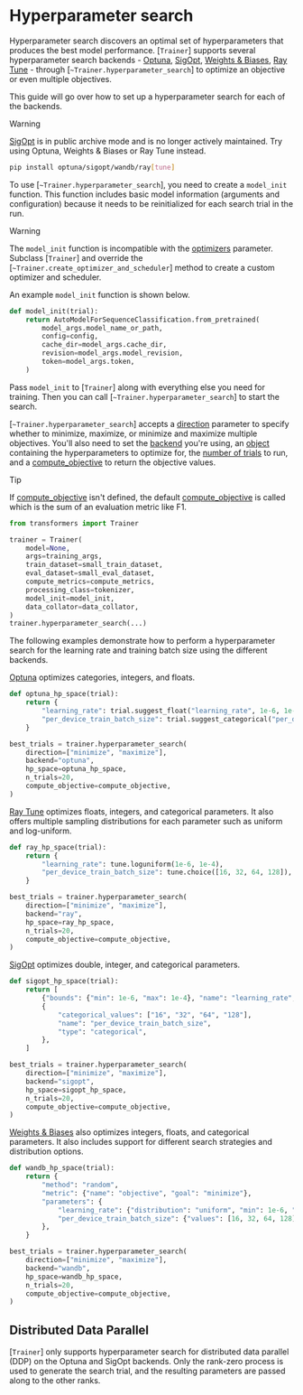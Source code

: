 <!--Copyright 2022 The HuggingFace Team. All rights reserved.

Licensed under the Apache License, Version 2.0 (the "License"); you may not use this file except in compliance with
the License. You may obtain a copy of the License at

http://www.apache.org/licenses/LICENSE-2.0

Unless required by applicable law or agreed to in writing, software distributed under the License is distributed on
an "AS IS" BASIS, WITHOUT WARRANTIES OR CONDITIONS OF ANY KIND, either express or implied. See the License for the

⚠️ Note that this file is in Markdown but contain specific syntax for our doc-builder (similar to MDX) that may not be
rendered properly in your Markdown viewer.

-->

# Hyperparameter search

Hyperparameter search discovers an optimal set of hyperparameters that produces the best model performance. [`Trainer`] supports several hyperparameter search backends - [Optuna](https://optuna.readthedocs.io/en/stable/index.html), [SigOpt](https://docs.sigopt.com/), [Weights & Biases](https://docs.wandb.ai/), [Ray Tune](https://docs.ray.io/en/latest/tune/index.html) - through [`~Trainer.hyperparameter_search`] to optimize an objective or even multiple objectives.

This guide will go over how to set up a hyperparameter search for each of the backends.

> [!WARNING]
> [SigOpt](https://github.com/sigopt/sigopt-server) is in public archive mode and is no longer actively maintained. Try using Optuna, Weights & Biases or Ray Tune instead.

```bash
pip install optuna/sigopt/wandb/ray[tune]
```

To use [`~Trainer.hyperparameter_search`], you need to create a `model_init` function. This function includes basic model information (arguments and configuration) because it needs to be reinitialized for each search trial in the run.

> [!WARNING]
> The `model_init` function is incompatible with the [optimizers](./main_classes/trainer#transformers.Trainer.optimizers) parameter. Subclass [`Trainer`] and override the [`~Trainer.create_optimizer_and_scheduler`] method to create a custom optimizer and scheduler.

An example `model_init` function is shown below.

```py
def model_init(trial):
    return AutoModelForSequenceClassification.from_pretrained(
        model_args.model_name_or_path,
        config=config,
        cache_dir=model_args.cache_dir,
        revision=model_args.model_revision,
        token=model_args.token,
    )
```

Pass `model_init` to [`Trainer`] along with everything else you need for training. Then you can call [`~Trainer.hyperparameter_search`] to start the search.

[`~Trainer.hyperparameter_search`] accepts a [direction](./main_classes/trainer#transformers.Trainer.hyperparameter_search.direction) parameter to specify whether to minimize, maximize, or minimize and maximize multiple objectives. You'll also need to set the [backend](./main_classes/trainer#transformers.Trainer.hyperparameter_search.backend) you're using, an [object](./main_classes/trainer#transformers.Trainer.hyperparameter_search.hp_space) containing the hyperparameters to optimize for, the [number of trials](./main_classes/trainer#transformers.Trainer.hyperparameter_search.n_trials) to run, and a [compute_objective](./main_classes/trainer#transformers.Trainer.hyperparameter_search.compute_objective) to return the objective values.

> [!TIP]
> If [compute_objective](./main_classes/trainer#transformers.Trainer.hyperparameter_search.compute_objective) isn't defined, the default [compute_objective](./main_classes/trainer#transformers.Trainer.hyperparameter_search.compute_objective) is called which is the sum of an evaluation metric like F1.

```py
from transformers import Trainer

trainer = Trainer(
    model=None,
    args=training_args,
    train_dataset=small_train_dataset,
    eval_dataset=small_eval_dataset,
    compute_metrics=compute_metrics,
    processing_class=tokenizer,
    model_init=model_init,
    data_collator=data_collator,
)
trainer.hyperparameter_search(...)
```

The following examples demonstrate how to perform a hyperparameter search for the learning rate and training batch size using the different backends.

<hfoptions id="backends">
<hfoption id="Optuna">

[Optuna](https://optuna.readthedocs.io/en/stable/tutorial/10_key_features/002_configurations.html#sphx-glr-tutorial-10-key-features-002-configurations-py) optimizes categories, integers, and floats.

```py
def optuna_hp_space(trial):
    return {
        "learning_rate": trial.suggest_float("learning_rate", 1e-6, 1e-4, log=True),
        "per_device_train_batch_size": trial.suggest_categorical("per_device_train_batch_size", [16, 32, 64, 128]),
    }

best_trials = trainer.hyperparameter_search(
    direction=["minimize", "maximize"],
    backend="optuna",
    hp_space=optuna_hp_space,
    n_trials=20,
    compute_objective=compute_objective,
)
```

</hfoption>
<hfoption id="Ray Tune">

[Ray Tune](https://docs.ray.io/en/latest/tune/api/search_space.html) optimizes floats, integers, and categorical parameters. It also offers multiple sampling distributions for each parameter such as uniform and log-uniform.

```py
def ray_hp_space(trial):
    return {
        "learning_rate": tune.loguniform(1e-6, 1e-4),
        "per_device_train_batch_size": tune.choice([16, 32, 64, 128]),
    }

best_trials = trainer.hyperparameter_search(
    direction=["minimize", "maximize"],
    backend="ray",
    hp_space=ray_hp_space,
    n_trials=20,
    compute_objective=compute_objective,
)
```

</hfoption>
<hfoption id="SigOpt">

[SigOpt](https://docs.sigopt.com/ai-module-api-references/api_reference/objects/object_parameter) optimizes double, integer, and categorical parameters.

```py
def sigopt_hp_space(trial):
    return [
        {"bounds": {"min": 1e-6, "max": 1e-4}, "name": "learning_rate", "type": "double"},
        {
            "categorical_values": ["16", "32", "64", "128"],
            "name": "per_device_train_batch_size",
            "type": "categorical",
        },
    ]

best_trials = trainer.hyperparameter_search(
    direction=["minimize", "maximize"],
    backend="sigopt",
    hp_space=sigopt_hp_space,
    n_trials=20,
    compute_objective=compute_objective,
)
```

</hfoption>
<hfoption id="Weights & Biases">

[Weights & Biases](https://docs.wandb.ai/guides/sweeps/sweep-config-keys) also optimizes integers, floats, and categorical parameters. It also includes support for different search strategies and distribution options.

```py
def wandb_hp_space(trial):
    return {
        "method": "random",
        "metric": {"name": "objective", "goal": "minimize"},
        "parameters": {
            "learning_rate": {"distribution": "uniform", "min": 1e-6, "max": 1e-4},
            "per_device_train_batch_size": {"values": [16, 32, 64, 128]},
        },
    }

best_trials = trainer.hyperparameter_search(
    direction=["minimize", "maximize"],
    backend="wandb",
    hp_space=wandb_hp_space,
    n_trials=20,
    compute_objective=compute_objective,
)
```

</hfoption>
</hfoptions>

## Distributed Data Parallel

[`Trainer`] only supports hyperparameter search for distributed data parallel (DDP) on the Optuna and SigOpt backends. Only the rank-zero process is used to generate the search trial, and the resulting parameters are passed along to the other ranks.
